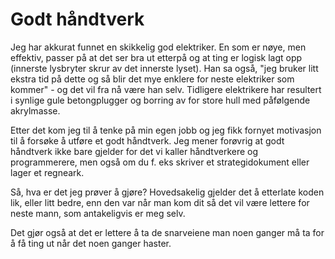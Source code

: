 # Godt håndtverk

Jeg har akkurat funnet en skikkelig god elektriker. En som er nøye, men effektiv, passer på at det ser bra ut etterpå og at ting er logisk lagt opp (innerste lysbryter skrur av det innerste lyset). Han sa også, "jeg bruker litt ekstra tid på dette og så blir det mye enklere for neste elektriker som kommer" - og det vil fra nå være han selv. Tidligere elektrikere har resultert i synlige gule betongplugger og borring av for store hull med påfølgende akrylmasse.

Etter det kom jeg til å tenke på min egen jobb og jeg fikk fornyet motivasjon til å forsøke å utføre et godt håndtverk. Jeg mener forøvrig at godt håndtverk ikke bare gjelder for det vi kaller håndtverkere og programmerere, men også om du f. eks skriver et strategidokument eller lager et regneark.

Så, hva er det jeg prøver å gjøre? Hovedsakelig gjelder det å etterlate koden lik, eller litt bedre, enn den var når man kom dit så det vil være lettere for neste mann, som antakeligvis er meg selv.

Det gjør også at det er lettere å ta de snarveiene man noen ganger må ta for å få ting ut når det noen ganger haster.

